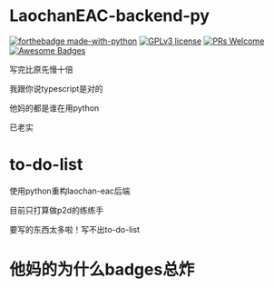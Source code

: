 # LaochanEAC-backend-py

[![forthebadge made-with-python](http://ForTheBadge.com/images/badges/made-with-python.svg)](https://www.python.org/)
[![GPLv3 license](https://img.shields.io/badge/License-AGPL3.0-blue.svg)](/LICENSE)
[![PRs Welcome](https://img.shields.io/badge/PRs-welcome-brightgreen.svg?style=flat-square)](http://makeapullrequest.com)
[![Awesome Badges](https://img.shields.io/badge/badges-awesome-green.svg)](https://github.com/Naereen/badges)

写完比原先慢十倍

我跟你说typescript是对的

他妈的都是谁在用python

已老实

# to-do-list

使用python重构laochan-eac后端

目前只打算做p2d的练练手

要写的东西太多啦！写不出to-do-list

# 他妈的为什么badges总炸
